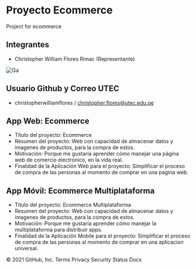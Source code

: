 # Proyecto Ecommerce
Project for ecommerce

## Integrantes
- Christopher William Flores Rimac (Representante)

![Ga](https://c.tenor.com/Oc4nf8N08jIAAAAC/mind-blow-galaxy.gif)

## Usuario Github y Correo UTEC
- christopherwilliamflores / christopher.flores@utec.edu.pe

## App Web: Ecommerce  

- Título del proyecto: Ecommerce
- Resumen del proyecto: Web con capacidad de almacenar datos y imagenes de productos, para la compra de estos.
- Motivación: Porque me gustaría aprender cómo manejar una página web de comercio electrónico, en la vida real.
- Finalidad de la Aplicación Web para el proyecto: Simplificar el proceso de compra de las personas al momento de comprar en una pagina web.

## App Móvil: Ecommerce Multiplataforma

- Título del proyecto: Ecommerce Multiplataforma
- Resumen del proyecto: Web con capacidad de almacenar datos y imagenes de productos, para la compra de estos.
- Motivación:  Porque me gustaría aprender cómo manejar la multiplataforma para distribuir apps.
- Finalidad de la Aplicación Mobile para el proyecto: Simplificar el proceso de compra de las personas al momento de comprar en una aplicacion universal.


© 2021 GitHub, Inc.
Terms
Privacy
Security
Status
Docs